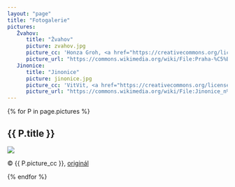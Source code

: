```yaml
---
layout: "page"
title: "Fotogalerie"
pictures:
   Žvahov:
      title: "Žvahov"
      picture: zvahov.jpg 
      picture_cc: 'Honza Groh, <a href="https://creativecommons.org/licenses/by-sa/3.0">CC BY-SA 3.0</a>'
      picture_url: "https://commons.wikimedia.org/wiki/File:Praha-%C5%BDvahov,_p%C5%99%C3%ADst%C5%99e%C5%A1ek.jpg"
   Jinonice:
      title: "Jinonice"
      picture: jinonice.jpg 
      picture_cc: 'VitVit, <a href="https://creativecommons.org/licenses/by-sa/4.0/deed.en">CC BY-SA 4.0</a>'
      picture_url: "https://commons.wikimedia.org/wiki/File:Jinonice_n%C3%A1dra%C5%BE%C3%AD_0.jpg"   
---
```


{% for P in page.pictures %}
<div class="photo">
    <h2>{{ P.title }}</h2>
	<p><img src="{{ site.url }}/assets/img/{{ P.picture }}" /></p>
   	<p class="author">&copy; {{ P.picture_cc }},
    <a href="{{ P.picture_url }}">originál</a>
  	</p>
</div>
{% endfor %}